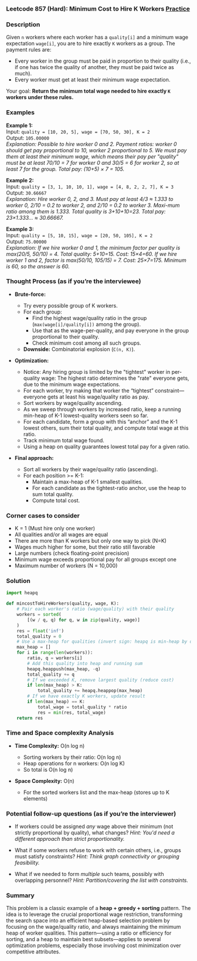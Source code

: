### Leetcode 857 (Hard): Minimum Cost to Hire K Workers [Practice](https://leetcode.com/problems/minimum-cost-to-hire-k-workers)

### Description  
Given `n` workers where each worker has a `quality[i]` and a minimum wage expectation `wage[i]`, you are to hire exactly `K` workers as a group. The payment rules are:

- Every worker in the group must be paid in proportion to their quality (i.e., if one has twice the quality of another, they must be paid twice as much).
- Every worker must get at least their minimum wage expectation.

Your goal: **Return the minimum total wage needed to hire exactly `K` workers under these rules.**

### Examples  

**Example 1:**  
Input: `quality = [10, 20, 5], wage = [70, 50, 30], K = 2`  
Output: `105.00000`  
*Explanation: Possible to hire worker 0 and 2. Payment ratios: worker 0 should get pay proportional to 10, worker 2 proportional to 5. We must pay them at least their minimum wage, which means their pay per "quality" must be at least 70/10 = 7 for worker 0 and 30/5 = 6 for worker 2, so at least 7 for the group. Total pay: (10+5) × 7 = 105.*

**Example 2:**  
Input: `quality = [3, 1, 10, 10, 1], wage = [4, 8, 2, 2, 7], K = 3`  
Output: `30.66667`  
*Explanation: Hire worker 0, 2, and 3. Must pay at least 4/3 ≈ 1.333 to worker 0, 2/10 = 0.2 to worker 2, and 2/10 = 0.2 to worker 3. Maxi-mum ratio among them is 1.333. Total quality is 3+10+10=23. Total pay: 23×1.333... ≈ 30.66667.*

**Example 3:**  
Input: `quality = [5, 10, 15], wage = [20, 50, 105], K = 2`  
Output: `75.00000`  
*Explanation: If we hire worker 0 and 1, the minimum factor per quality is max(20/5, 50/10) = 4. Total quality: 5+10=15. Cost: 15×4=60. If we hire worker 1 and 2, factor is max(50/10, 105/15) = 7. Cost: 25×7=175. Minimum is 60, so the answer is 60.*

### Thought Process (as if you’re the interviewee)  

- **Brute-force:**  
  - Try every possible group of K workers.
  - For each group:
    - Find the highest wage/quality ratio in the group (`max(wage[i]/quality[i])` among the group).
    - Use that as the wage-per-quality, and pay everyone in the group proportional to their quality.
    - Check minimum cost among all such groups.
  - **Downside:** Combinatorial explosion (`C(n, K)`).

- **Optimization:**  
  - Notice: Any hiring group is limited by the "tightest" worker in per-quality wage: The highest ratio determines the "rate" everyone gets, due to the minimum wage expectations.
  - For each worker, try making that worker the “tightest” constraint—everyone gets at least his wage/quality ratio as pay.
  - Sort workers by wage/quality ascending.
  - As we sweep through workers by increased ratio, keep a running min-heap of K-1 lowest-quality workers seen so far.
  - For each candidate, form a group with this “anchor” and the K-1 lowest others, sum their total quality, and compute total wage at this ratio.
  - Track minimum total wage found.
  - Using a heap on quality guarantees lowest total pay for a given ratio.

- **Final approach:**  
  - Sort all workers by their wage/quality ratio (ascending).
  - For each position >= K-1:
    - Maintain a max-heap of K-1 smallest qualities.
    - For each candidate as the tightest-ratio anchor, use the heap to sum total quality.
    - Compute total cost.

### Corner cases to consider  
- K = 1 (Must hire only one worker)
- All qualities and/or all wages are equal
- There are more than K workers but only one way to pick (N=K)
- Wages much higher for some, but their ratio still favorable
- Large numbers (check floating-point precision)
- Minimum wage exceeds proportional pay for all groups except one
- Maximum number of workers (N = 10,000)

### Solution

```python
import heapq

def mincostToHireWorkers(quality, wage, K):
    # Pair each worker's ratio (wage/quality) with their quality
    workers = sorted(
        [(w / q, q) for q, w in zip(quality, wage)]
    )
    res = float('inf')
    total_quality = 0
    # Use a max-heap for qualities (invert sign: heapq is min-heap by default)
    max_heap = []
    for i in range(len(workers)):
        ratio, q = workers[i]
        # Add this quality into heap and running sum
        heapq.heappush(max_heap, -q)
        total_quality += q
        # If we exceeded K, remove largest quality (reduce cost)
        if len(max_heap) > K:
            total_quality += heapq.heappop(max_heap)
        # If we have exactly K workers, update result
        if len(max_heap) == K:
            total_wage = total_quality * ratio
            res = min(res, total_wage)
    return res
```

### Time and Space complexity Analysis  

- **Time Complexity:** O(n log n)  
  - Sorting workers by their ratio: O(n log n)
  - Heap operations for n workers: O(n log K)
  - So total is O(n log n)

- **Space Complexity:** O(n)  
  - For the sorted workers list and the max-heap (stores up to K elements)

### Potential follow-up questions (as if you’re the interviewer)  

- If workers could be assigned *any* wage above their minimum (not strictly proportional by quality), what changes?
  *Hint: You'd need a different approach than strict proportionality.*

- What if some workers refuse to work with certain others, i.e., groups must satisfy constraints?
  *Hint: Think graph connectivity or grouping feasibility.*

- What if we needed to form *multiple* such teams, possibly with overlapping personnel?
  *Hint: Partition/covering the list with constraints.*

### Summary
This problem is a classic example of a **heap + greedy + sorting** pattern. The idea is to leverage the crucial proportional wage restriction, transforming the search space into an efficient heap-based selection problem by focusing on the wage/quality ratio, and always maintaining the minimum heap of worker qualities. This pattern—using a ratio or efficiency for sorting, and a heap to maintain best subsets—applies to several optimization problems, especially those involving cost minimization over competitive attributes.